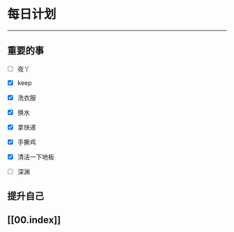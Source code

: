 
# 每日计划
---
## 重要的事

- [ ]    夜丫
- [x]   keep
- [x]  洗衣服
- [x] 换水
- [x] 拿快递
- [x] 手撕鸡
- [x] 清洁一下地板
- [ ] 深渊



## 提升自己

  



## [[00.index]]










